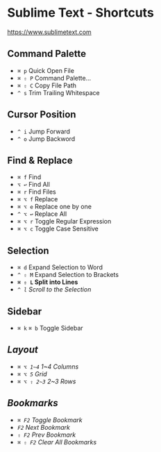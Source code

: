 # Sublime Text - Shortcuts

https://www.sublimetext.com

## Command Palette

- `⌘ p` Quick Open File
- `⌘ ⇧ P` Command Palette…
- `⌘ ⇧ C` Copy File Path
- `^ s` Trim Trailing Whitespace

## Cursor Position

- `^ i` Jump Forward
- `^ o` Jump Backword

## Find & Replace

- `⌘ f` Find
- `⌥ ↩` Find All
- `⌘ r` Find Files
- `⌘ ⌥ f` Replace
- `⌘ ⌥ e` Replace one by one
- `^ ⌥ ↩` Replace All
- `⌘ ⌥ r` Toggle Regular Expression
- `⌘ ⌥ c` Toggle Case Sensitive

## Selection

- `⌘ d` Expand Selection to Word
- `^ ⇧ M` Expand Selection to Brackets
- **`⌘ ⇧ L` Split into Lines**
- _`^ l` Scroll to the Selection_

## Sidebar

- `⌘ k` `⌘ b` Toggle Sidebar

## _Layout_

- _`⌘ ⌥ 1~4` 1~4 Columns_
- _`⌘ ⌥ 5` Grid_
- _`⌘ ⌥ ⇧ 2~3` 2~3 Rows_

## _Bookmarks_

- _`⌘ F2` Toggle Bookmark_
- _`F2` Next Bookmark_
- _`⇧ F2` Prev Bookmark_
- _`⌘ ⇧ F2` Clear All Bookmarks_
